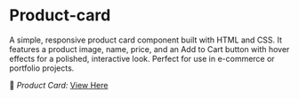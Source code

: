 # Product-card
A simple, responsive product card component built with HTML and CSS. It features a product image, name, price, and an Add to Cart button with hover effects for a polished, interactive look. Perfect for use in e-commerce or portfolio projects.

🔗 *Product Card:* [View Here]()
